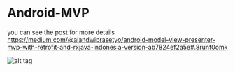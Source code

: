 # Android-MVP

you can see the post for more details
https://medium.com/@alandwiprasetyo/android-model-view-presenter-mvp-with-retrofit-and-rxjava-indonesia-version-ab7824ef2a5e#.8runf0omk


![alt tag](https://cdn-images-1.medium.com/max/800/1*yO4k8OW4j-En7ZnC3HIbGg.png)
